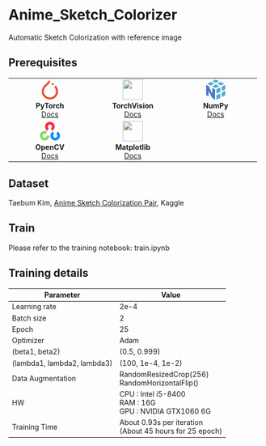 # Anime_Sketch_Colorizer
Automatic Sketch Colorization with reference image
## Prerequisites
<table> <tr> <td align="center" width="150"> <img src="https://raw.githubusercontent.com/devicons/devicon/master/icons/pytorch/pytorch-original.svg" width="40" height="40"/> <br/> <strong>PyTorch</strong> <br/> <a href="https://pytorch.org">Docs</a> </td> <td align="center" width="150"> <img src="https://raw.githubusercontent.com/devicons/devicon/master/icons/torch/torch-original.svg" width="40" height="40"/> <br/> <strong>TorchVision</strong> <br/> <a href="https://pytorch.org/vision">Docs</a> </td> <td align="center" width="150"> <img src="https://raw.githubusercontent.com/devicons/devicon/master/icons/numpy/numpy-original.svg" width="40" height="40"/> <br/> <strong>NumPy</strong> <br/> <a href="https://numpy.org">Docs</a> </td> </tr> <tr> <td align="center" width="150"> <img src="https://raw.githubusercontent.com/devicons/devicon/master/icons/opencv/opencv-original.svg" width="40" height="40"/> <br/> <strong>OpenCV</strong> <br/> <a href="https://opencv.org">Docs</a> </td> <td align="center" width="150"> <img src="https://matplotlib.org/stable/_static/logo2_compressed.svg" width="40" height="40"/> <br/> <strong>Matplotlib</strong> <br/> <a href="https://matplotlib.org">Docs</a> </td> </tr> </table>

## Dataset
Taebum Kim, <a href="https://www.kaggle.com/ttaebum/anime-sketch-colorization-pair">Anime Sketch Colorization Pair</a>, Kaggle
## Train
Please refer to the training notebook: train.ipynb
## Training details

| Parameter                | Value                                        |
|--------------------------|----------------------------------------------|
| Learning rate            | 2e-4                                         |
| Batch size               | 2                                            |
| Epoch                    | 25                                           |
| Optimizer                | Adam                                         |
| (beta1, beta2)           | (0.5, 0.999)                                |
| (lambda1, lambda2, lambda3) | (100, 1e-4, 1e-2)                        |
| Data Augmentation        | RandomResizedCrop(256) <br> RandomHorizontalFlip() |
| HW                       | CPU : Intel i5-8400 <br> RAM : 16G <br> GPU : NVIDIA GTX1060 6G |
| Training Time            | About 0.93s per iteration <br> (About 45 hours for 25 epoch) |
